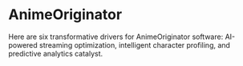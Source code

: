 # AnimeOriginator
Here are six transformative drivers for AnimeOriginator software: AI-powered streaming optimization, intelligent character profiling, and predictive analytics catalyst.
